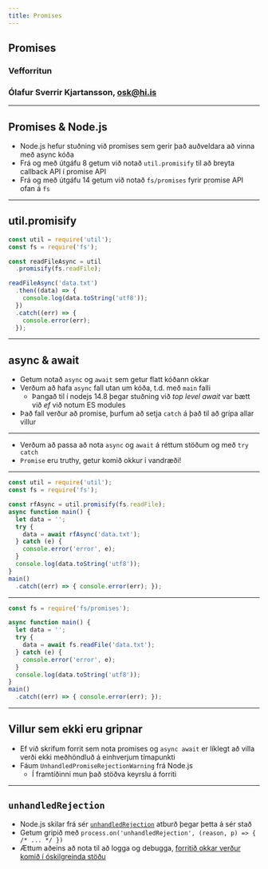 ```yaml
---
title: Promises
---
```


## Promises

### Vefforritun

### Ólafur Sverrir Kjartansson, [osk@hi.is](mailto:osk@hi.is)

---

## Promises & Node.js

* Node.js hefur stuðning við promises sem gerir það auðveldara að vinna með async kóða
* Frá og með útgáfu 8 getum við notað `util.promisify` til að breyta callback API í promise API
* Frá og með útgáfu 14 getum við notað `fs/promises` fyrir promise API ofan á `fs`

***

## util.promisify

```javascript
const util = require('util');
const fs = require('fs');

const readFileAsync = util
  .promisify(fs.readFile);

readFileAsync('data.txt')
  .then((data) => {
    console.log(data.toString('utf8'));
  })
  .catch((err) => {
    console.error(err);
  });
```

***

## async & await

* Getum notað `async` og `await` sem getur flatt kóðann okkar
* Verðum að hafa `async` fall utan um kóða, t.d. með `main` falli
  * Þangað til í nodejs 14.8 þegar stuðning við _top level await_ var bætt við _ef_ við notum ES modules
* Það fall verður að promise, þurfum að setja `catch` á það til að grípa allar villur

***

* Verðum að passa að nota `async` og `await` á réttum stöðum og með `try catch`
* `Promise` eru truthy, getur komið okkur í vandræði!

***

```javascript
const util = require('util');
const fs = require('fs');

const rfAsync = util.promisify(fs.readFile);
async function main() {
  let data = '';
  try {
    data = await rfAsync('data.txt');
  } catch (e) {
    console.error('error', e);
  }
  console.log(data.toString('utf8'));
}
main()
  .catch((err) => { console.error(err); });
```

***

```javascript
const fs = require('fs/promises');

async function main() {
  let data = '';
  try {
    data = await fs.readFile('data.txt');
  } catch (e) {
    console.error('error', e);
  }
  console.log(data.toString('utf8'));
}
main()
  .catch((err) => { console.error(err); });
```

***

## Villur sem ekki eru gripnar

* Ef við skrifum forrit sem nota promises og `async await` er líklegt að villa verði ekki meðhöndluð á einhverjum tímapunkti
* Fáum `UnhandledPromiseRejectionWarning` frá Node.js
  * Í framtíðinni mun það stöðva keyrslu á forriti

***

## `unhandledRejection`

* Node.js skilar frá sér [`unhandledRejection`](https://nodejs.org/api/process.html#event-unhandledrejection) atburð þegar þetta á sér stað
* Getum gripið með `process.on('unhandledRejection', (reason, p) => { /* ... */ })`
* Ættum aðeins að nota til að logga og debugga, [forritið okkar verður komið í óskilgreinda stöðu](https://nodejs.org/api/process.html#process_warning_using_uncaughtexception_correctly)
